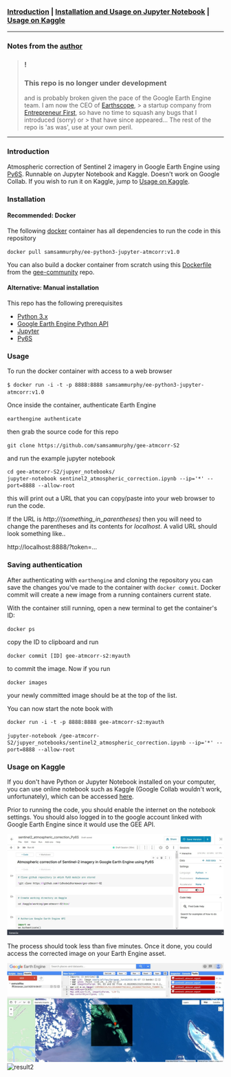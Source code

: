 ### [Introduction](https://github.com/afif-fauzan/gee-atmcorr-S2#inroduction) | [Installation and Usage on Jupyter Notebook](https://github.com/afif-fauzan/gee-atmcorr-S2#installation) | [Usage on Kaggle](https://github.com/afif-fauzan/gee-atmcorr-S2#usage-on-kaggle)
____
### Notes from the [author](https://github.com/samsammurphy/gee-atmcorr-S2)
> ### !
> ### This repo is no longer under development
> and is probably broken given the pace of the Google Earth Engine team. I am now the CEO of [Earthscope](https://earthscope.io), > a startup company from [Entrepreneur First](https://joinef.com), so have no time to squash any bugs that I introduced (sorry) or > that have since appeared...
> The rest of the repo is 'as was', use at your own peril.
____




### Introduction

Atmospheric correction of Sentinel 2 imagery in Google Earth Engine using [Py6S](http://py6s.readthedocs.io/en/latest/). Runnable on Jupyter Notebook and Kaggle. Doesn't work on Google Collab. If you wish to run it on Kaggle, jump to [Usage on Kaggle](https://github.com/afif-fauzan/gee-atmcorr-S2#usage-on-kaggle).

### Installation

#### Recommended: Docker

The following [docker](https://www.docker.com/community-edition) container has all dependencies to run the code in this repository

`docker pull samsammurphy/ee-python3-jupyter-atmcorr:v1.0`

You can also build a docker container from scratch using this [Dockerfile](https://github.com/gee-community/ee-jupyter-contrib/tree/master/docker/atmcorr-ee) from the [gee-community](https://github.com/gee-community) repo.

#### Alternative: Manual installation

This repo has the following prerequisites

- [Python 3.x](https://www.python.org/downloads/)
- [Google Earth Engine Python API](https://developers.google.com/earth-engine/python_install_manual)
- [Jupyter](http://jupyter.readthedocs.io/en/latest/install.html)
- [Py6S](http://py6s.readthedocs.io/en/latest/installation.html)

### Usage

To run the docker container with access to a web browser

`$ docker run -i -t -p 8888:8888 samsammurphy/ee-python3-jupyter-atmcorr:v1.0`

Once inside the container, authenticate Earth Engine

`earthengine authenticate`

then grab the source code for this repo

`git clone https://github.com/samsammurphy/gee-atmcorr-S2`

and run the example jupyter notebook

```
cd gee-atmcorr-S2/jupyer_notebooks/
jupyter-notebook sentinel2_atmospheric_correction.ipynb --ip='*' --port=8888 --allow-root
```

this will print out a URL that you can copy/paste into your web browser to run the code.

If the URL is *http://(something_in_parentheses)* then you will need to change the parentheses and its contents for *localhost*. A valid URL should look something like..

http://localhost:8888/?token=...

### Saving authentication

After authenticating with `earthengine` and cloning the repository you can save the changes
you've made to the container with `docker commit`. Docker commit will create a new image from
a running containers current state.

With the container still running, open a new terminal to get the container's ID:

`docker ps`

copy the ID to clipboard and run

`docker commit [ID] gee-atmcorr-s2:myauth`

to commit the image. Now if you run

`docker images`

your newly committed image should be at the top of the list.

You can now start the note book with

```
docker run -i -t -p 8888:8888 gee-atmcorr-s2:myauth

jupyter-notebook /gee-atmcorr-S2/jupyer_notebooks/sentinel2_atmospheric_correction.ipynb --ip='*' --port=8888 --allow-root
```

### Usage on Kaggle

If you don't have Python or Jupyter Notebook installed on your computer, you can use online notebook such as Kaggle (Google Collab wouldn't work, unfortunately), which can be accessed [here](https://www.kaggle.com/fifauzan/sentinel2-atmospheric-correction-py6s/edit/run/38660519).

Prior to running the code, you should enable the internet on the notebook settings. You should also logged in to the google account linked with Google Earth Engine since it would use the GEE API.

![kaggle](https://github.com/afif-fauzan/gee-atmcorr-S2/blob/master/kaggle.jpg?raw=true)

The process should took less than five minutes. Once it done, you could access the corrected image on your Earth Engine asset.

![result](https://github.com/afif-fauzan/gee-atmcorr-S2/blob/master/gee-result.jpg?raw=true)
![result2](https://media.giphy.com/media/jVMrWzJclLZswVBte4/giphy.gif)
